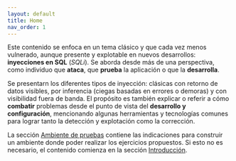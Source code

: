 ```yaml
---
layout: default
title: Home
nav_order: 1
---
```


Este contenido se enfoca en un tema clásico y que cada vez menos vulnerado, aunque presente y explotable en nuevos desarrollos: **inyecciones en SQL** (*SQLi*). Se aborda desde más de una perspectiva, como individuo que **ataca**, que **prueba** la aplicación o que la **desarrolla**.

Se presentarn los diferentes tipos de inyección: clásicas con retorno de datos visibles, por inferencia (ciegas basadas en errores o demoras) y con visibilidad fuera de banda. El propósito es también explicar o referir a cómo **combatir** problemas desde el punto de vista del **desarrollo y configuración**, mencionando algunas herramientas y tecnologías comunes para lograr tanto la detección y explotación como la corrección.

La sección [Ambiente de pruebas](/environment) contiene las indicaciones para construir un ambiente donde poder realizar los ejercicios propuestos. Si esto no es necesario, el contenido comienza en la sección [Introducción](/intro).